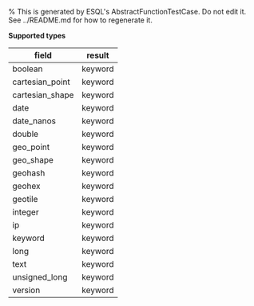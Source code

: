 % This is generated by ESQL's AbstractFunctionTestCase. Do not edit it. See ../README.md for how to regenerate it.

**Supported types**

| field | result |
| --- | --- |
| boolean | keyword |
| cartesian_point | keyword |
| cartesian_shape | keyword |
| date | keyword |
| date_nanos | keyword |
| double | keyword |
| geo_point | keyword |
| geo_shape | keyword |
| geohash | keyword |
| geohex | keyword |
| geotile | keyword |
| integer | keyword |
| ip | keyword |
| keyword | keyword |
| long | keyword |
| text | keyword |
| unsigned_long | keyword |
| version | keyword |

